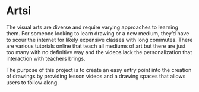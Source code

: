 # Artsi

The visual arts are diverse and require varying approaches to learning them. For someone looking to learn drawing or a new medium, they’d have to scour the internet for likely expensive classes with long commutes. There are various tutorials online that teach all mediums of art but there are just too many with no definitive way and the videos lack the personalization that interaction with teachers brings.


The purpose of this project is to create an easy entry point into the creation of drawings by providing lesson videos and a drawing spaces that allows users to follow along.
